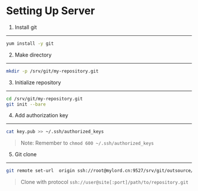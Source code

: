 Setting Up Server
=================

1. Install git
--------------

```bash
yum install -y git
```

2. Make directory
-----------------

```bash
mkdir -p /srv/git/my-repository.git
```

3. Initialize repository
------------------------

```bash
cd /srv/git/my-repository.git
git init --bare
```

4. Add authorization key
------------------------

```bash
cat key.pub >> ~/.ssh/authorized_keys
```

> Note: Remember to `chmod 600 ~/.ssh/authorized_keys`

5. Git clone
------------

```bash
git remote set-url  origin ssh://root@mylord.cn:9527/srv/git/outsource/geeqee/smart-home-app.git
```

> Clone with protocol `ssh://user@site[:port]/path/to/repository.git`
